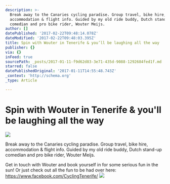 ```yaml
---
description: >-
  Break away to the Canaries cycling paradise. Group travel, bike hire,
  accommodation & flight info. Guided by my old ride buddy, Dutch stand-up
  comedian and pro bike rider, Wouter Meijs.
author: []
datePublished: '2017-02-22T09:48:14.078Z'
dateModified: '2017-02-22T09:48:03.395Z'
title: Spin with Wouter in Tenerife & you’ll be laughing all the way
publisher: {}
via: {}
inFeed: true
sourcePath: _posts/2017-01-11-f9d62d83-3e71-435d-9088-1292684fed1f.md
starred: false
datePublishedOriginal: '2017-01-11T14:55:48.743Z'
_context: 'http://schema.org'
_type: Article

---
```

# Spin with Wouter in Tenerife & you'll be laughing all the way
![](https://s3-us-west-2.amazonaws.com/the-grid-img/p/5e1ec2063cba5216f2946a5b3333d74bbfce166d.jpg)

Break away to the Canaries cycling paradise. Group travel, bike hire, accommodation & flight info. Guided by my old ride buddy, Dutch stand-up comedian and pro bike rider, Wouter Meijs.

Get in touch with Wouter and book yourself in for some serious fun in the sun! Or just check out all the fun to be had over here: https://www.facebook.com/CyclingTenerife/
![](https://imgflo.herokuapp.com/graph/2b2431f8e7ba7b0/1af41b3f72d152da1a34675ea3a1b490/croprotate.jpg?cropheight=1535&cropwidth=2560&degrees=0&input=https%3A%2F%2Fthe-grid-user-content.s3-us-west-2.amazonaws.com%2Fc1b051d9-c335-4632-9bf9-7a11d51c1d9f.jpg&x=0&y=0)